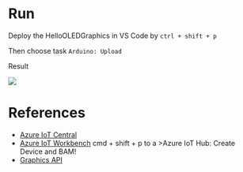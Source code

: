 # Run

Deploy the HelloOLEDGraphics in VS Code by `ctrl + shift + p`

Then choose task `Arduino: Upload`

Result

<img src="imgs/md/hello-oled.gif">

# References
- [Azure IoT Central](https://docs.microsoft.com/en-us/azure/iot-central/tutorial-add-device)
- [Azure IoT Workbench](https://marketplace.visualstudio.com/items?itemName=vsciot-vscode.vscode-iot-workbench) cmd + shift + p to a >Azure IoT Hub: Create Device and BAM!
- [Graphics API](https://github.com/tobybrad/mxchip_iotdevkit_gfx)
